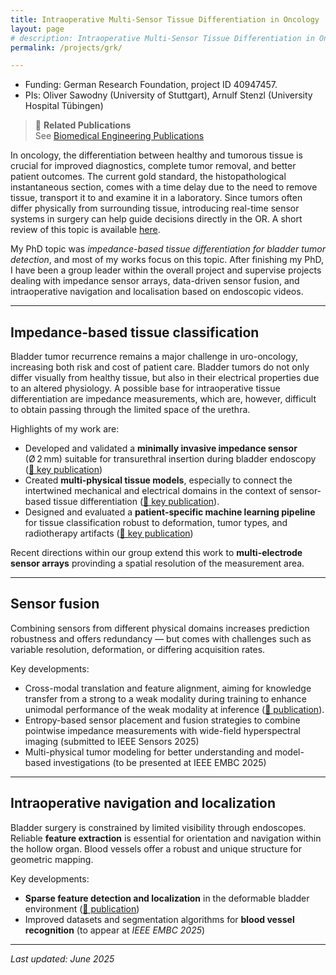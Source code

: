 ```yaml
---
title: Intraoperative Multi-Sensor Tissue Differentiation in Oncology
layout: page
# description: Intraoperative Multi-Sensor Tissue Differentiation in Oncology
permalink: /projects/grk/

---
```


- Funding: German Research Foundation, project ID 40947457.
- PIs: Oliver Sawodny (University of Stuttgart), Arnulf Stenzl (University Hospital Tübingen)
> 🔗 **Related Publications**  
> See [Biomedical Engineering Publications](/publications/#biomedical-engineering-publications)

In oncology, the differentiation between healthy and tumorous tissue is crucial for improved diagnostics, complete tumor removal, and better patient outcomes. The current gold standard, the histopathological instantaneous section, comes with a time delay due to the need to remove tissue, transport it to and examine it in a laboratory. Since tumors often differ physically from surrounding tissue, introducing real-time sensor systems in surgery can help guide decisions directly in the OR. A short review of this topic is available [here](https://doi.org/10.1109/EMBC53108.2024.10782728).

My PhD topic was *impedance-based tissue differentiation for bladder tumor detection*, and most of my works focus on this topic. After finishing my PhD, I have been a group leader within the overall project and supervise projects dealing with impedance sensor arrays, data-driven sensor fusion, and intraoperative navigation and localisation based on endoscopic videos.

---

## Impedance-based tissue classification
Bladder tumor recurrence remains a major challenge in uro-oncology, increasing both risk and cost of patient care.
Bladder tumors do not only differ visually from healthy tissue, but also in their electrical properties due to an altered physiology. A possible base for intraoperative tissue differentiation are impedance measurements, which are, however, difficult to obtain passing through the limited space of the urethra. 

Highlights of my work are:
- Developed and validated a **minimally invasive impedance sensor** (Ø 2 mm) suitable for transurethral insertion during bladder endoscopy ([📄 key publication](https://doi.org/10.1109/JSEN.2021.3108779))  
- Created **multi-physical tissue models**, especially to connect the intertwined mechanical and electrical domains in the context of sensor-based tissue differentiation ([📄 key publication](https://doi.org/10.1109/TBME.2022.3199468)).
- Designed and evaluated a **patient-specific machine learning pipeline** for tissue classification robust to deformation, tumor types, and radiotherapy artifacts ([📄 key publication](https://doi.org/10.1038/s41598-024-84844-9))


Recent directions within our group extend this work to **multi-electrode sensor arrays** provinding a spatial resolution of the measurement area.

---
## Sensor fusion
<!-- To increase the confidence and robustness of sensor prediction, our goal is to fuse sensors from different physical domains.
There are several challenges when it comes to multimodal systems, such as limited measurement time, different spatial resolution (pointwise vs. wide-field), or tissue deformation making some modalities unreliable. To address this, our work includes:
- Cross-modal translation and feature alignment, aiming for knowledge transfer from a strong to a weak modality during training to enhance unimodal performance of the weak modality at inference ([📄 publication](https://doi.org/10.1109/SENSORS60989.2024.10784632)).
- Entropy-based sensor placement and fusion strategies to combine pointwise impedance measurements with wide-field hyperspectral imaging (submitted to IEEE Sensors 2025)
- Multi-physical tumor modeling for better understanding and model-based investigations (to be presented at IEEE EMBC 2025) -->
Combining sensors from different physical domains increases prediction robustness and offers redundancy — but comes with challenges such as variable resolution, deformation, or differing acquisition rates.

Key developments:
- Cross-modal translation and feature alignment, aiming for knowledge transfer from a strong to a weak modality during training to enhance unimodal performance of the weak modality at inference ([📄 publication](https://doi.org/10.1109/SENSORS60989.2024.10784632)).
- Entropy-based sensor placement and fusion strategies to combine pointwise impedance measurements with wide-field hyperspectral imaging (submitted to IEEE Sensors 2025)
- Multi-physical tumor modeling for better understanding and model-based investigations (to be presented at IEEE EMBC 2025)

---

## Intraoperative navigation and localization
<!-- In the context of bladder cancer surgeries, another big issue arises from the limited field of vision through the endoscope. Robust feature extraction is fundamental for locating abnormalities in the urinary bladder, ensuring precise orientation within the hollow organ. Blood vessel provide a unique structure to help train localisation and navigation algorithms within the bladder. To address this, our work includes:
- Simultaneous description and detection of sparse features in the deformable intraoperative bladder environment ([📄 publication](https://doi.org/10.1109/SENSORS60989.2024.10785221)).
- Improved datasets and algorithms for bladder vessel segmentation (to be presented at IEEE EMBC 2025). -->
Bladder surgery is constrained by limited visibility through endoscopes. Reliable **feature extraction** is essential for orientation and navigation within the hollow organ. Blood vessels offer a robust and unique structure for geometric mapping.

Key developments:
- **Sparse feature detection and localization** in the deformable bladder environment ([📄 publication](https://doi.org/10.1109/SENSORS60989.2024.10785221))  
- Improved datasets and segmentation algorithms for **blood vessel recognition** (to appear at *IEEE EMBC 2025*)

---

_Last updated: June 2025_